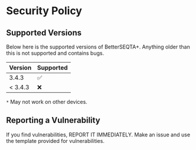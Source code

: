 # Security Policy

## Supported Versions

Below here is the supported versions of BetterSEQTA+. Anything older than this is not supported and contains bugs.

| Version | Supported          |
| ------- | ------------------ |
| 3.4.3   | ✅ |
| < 3.4.3   | :x:                |

`*` May not work on other devices.
## Reporting a Vulnerability

If you find vulnerabilities, REPORT IT IMMEDIATELY. Make an issue and use the template provided for vulnerabilities.
